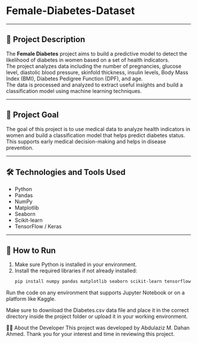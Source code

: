 # Female-Diabetes-Dataset

---

## 📄 Project Description  
The **Female Diabetes** project aims to build a predictive model to detect the likelihood of diabetes in women based on a set of health indicators.  
The project analyzes data including the number of pregnancies, glucose level, diastolic blood pressure, skinfold thickness, insulin levels, Body Mass Index (BMI), Diabetes Pedigree Function (DPF), and age.  
The data is processed and analyzed to extract useful insights and build a classification model using machine learning techniques.

---

## 🎯 Project Goal  
The goal of this project is to use medical data to analyze health indicators in women and build a classification model that helps predict diabetes status. This supports early medical decision-making and helps in disease prevention.

---

## 🛠️ Technologies and Tools Used  
- Python  
- Pandas  
- NumPy  
- Matplotlib  
- Seaborn  
- Scikit-learn  
- TensorFlow / Keras  

---

## 🚀 How to Run  
1. Make sure Python is installed in your environment.  
2. Install the required libraries if not already installed:  
   ```bash
   pip install numpy pandas matplotlib seaborn scikit-learn tensorflow
Run the code on any environment that supports Jupyter Notebook or on a platform like Kaggle.

Make sure to download the Diabetes.csv data file and place it in the correct directory inside the project folder or upload it in your working environment.

👨‍💻 About the Developer
This project was developed by Abdulaziz M. Dahan Ahmed.
Thank you for your interest and time in reviewing this project.
